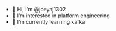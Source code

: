 - 👋 Hi, I’m @joeyaj1302
- 👀 I’m interested in platform engineering
- 🌱 I’m currently learning kafka

<!---
joeyaj1302/joeyaj1302 is a ✨ special ✨ repository because its `README.md` (this file) appears on your GitHub profile.
You can click the Preview link to take a look at your changes.
--->
